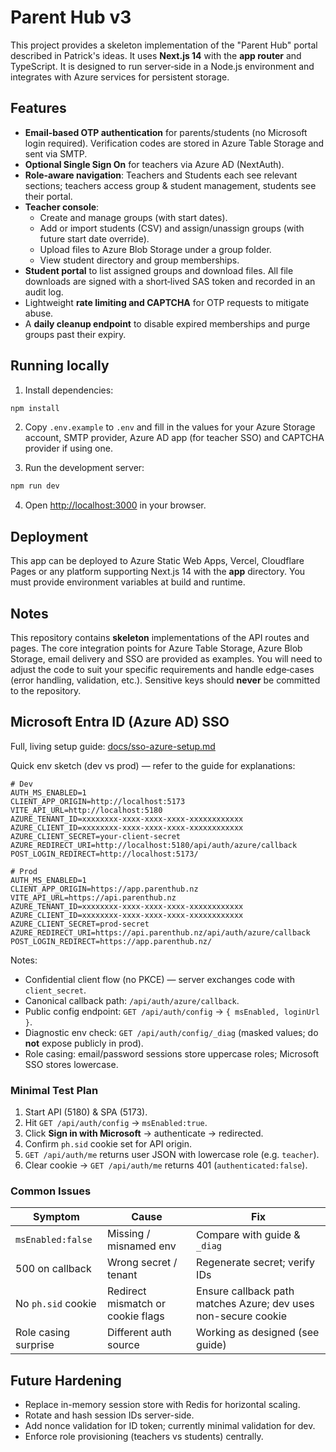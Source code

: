 # Parent Hub v3

This project provides a skeleton implementation of the "Parent Hub" portal described in Patrick's ideas. It uses **Next.js 14** with the **app router** and TypeScript.  It is designed to run server‑side in a Node.js environment and integrates with Azure services for persistent storage.

## Features

* **Email‑based OTP authentication** for parents/students (no Microsoft login required).  Verification codes are stored in Azure Table Storage and sent via SMTP.
* **Optional Single Sign On** for teachers via Azure AD (NextAuth).
* **Role‑aware navigation**: Teachers and Students each see relevant sections; teachers access group & student management, students see their portal.
* **Teacher console**:
  * Create and manage groups (with start dates).
  * Add or import students (CSV) and assign/unassign groups (with future start date override).
  * Upload files to Azure Blob Storage under a group folder.
  * View student directory and group memberships.
* **Student portal** to list assigned groups and download files.  All file downloads are signed with a short‑lived SAS token and recorded in an audit log.
* Lightweight **rate limiting and CAPTCHA** for OTP requests to mitigate abuse.
* A **daily cleanup endpoint** to disable expired memberships and purge groups past their expiry.

## Running locally

1. Install dependencies:

```bash
npm install
```

2. Copy `.env.example` to `.env` and fill in the values for your Azure Storage account, SMTP provider, Azure AD app (for teacher SSO) and CAPTCHA provider if using one.

3. Run the development server:

```bash
npm run dev
```

4. Open <http://localhost:3000> in your browser.

## Deployment

This app can be deployed to Azure Static Web Apps, Vercel, Cloudflare Pages or any platform supporting Next.js 14 with the **app** directory.  You must provide environment variables at build and runtime.

## Notes

This repository contains **skeleton** implementations of the API routes and pages.  The core integration points for Azure Table Storage, Azure Blob Storage, email delivery and SSO are provided as examples.  You will need to adjust the code to suit your specific requirements and handle edge‑cases (error handling, validation, etc.).  Sensitive keys should **never** be committed to the repository.

## Microsoft Entra ID (Azure AD) SSO

Full, living setup guide: [docs/sso-azure-setup.md](./docs/sso-azure-setup.md)

Quick env sketch (dev vs prod) — refer to the guide for explanations:

```
# Dev
AUTH_MS_ENABLED=1
CLIENT_APP_ORIGIN=http://localhost:5173
VITE_API_URL=http://localhost:5180
AZURE_TENANT_ID=xxxxxxxx-xxxx-xxxx-xxxx-xxxxxxxxxxxx
AZURE_CLIENT_ID=xxxxxxxx-xxxx-xxxx-xxxx-xxxxxxxxxxxx
AZURE_CLIENT_SECRET=your-client-secret
AZURE_REDIRECT_URI=http://localhost:5180/api/auth/azure/callback
POST_LOGIN_REDIRECT=http://localhost:5173/

# Prod
AUTH_MS_ENABLED=1
CLIENT_APP_ORIGIN=https://app.parenthub.nz
VITE_API_URL=https://api.parenthub.nz
AZURE_TENANT_ID=xxxxxxxx-xxxx-xxxx-xxxx-xxxxxxxxxxxx
AZURE_CLIENT_ID=xxxxxxxx-xxxx-xxxx-xxxx-xxxxxxxxxxxx
AZURE_CLIENT_SECRET=prod-secret
AZURE_REDIRECT_URI=https://api.parenthub.nz/api/auth/azure/callback
POST_LOGIN_REDIRECT=https://app.parenthub.nz/
```

Notes:
* Confidential client flow (no PKCE) — server exchanges code with `client_secret`.
* Canonical callback path: `/api/auth/azure/callback`.
* Public config endpoint: `GET /api/auth/config` → `{ msEnabled, loginUrl }`.
* Diagnostic env check: `GET /api/auth/config/_diag` (masked values; do **not** expose publicly in prod).
* Role casing: email/password sessions store uppercase roles; Microsoft SSO stores lowercase.

### Minimal Test Plan
1. Start API (5180) & SPA (5173).
2. Hit `GET /api/auth/config` → `msEnabled:true`.
3. Click **Sign in with Microsoft** → authenticate → redirected.
4. Confirm `ph.sid` cookie set for API origin.
5. `GET /api/auth/me` returns user JSON with lowercase role (e.g. `teacher`).
6. Clear cookie → `GET /api/auth/me` returns 401 (`authenticated:false`).

### Common Issues
| Symptom | Cause | Fix |
|---------|-------|-----|
| `msEnabled:false` | Missing / misnamed env | Compare with guide & `_diag` |
| 500 on callback | Wrong secret / tenant | Regenerate secret; verify IDs |
| No `ph.sid` cookie | Redirect mismatch or cookie flags | Ensure callback path matches Azure; dev uses non-secure cookie |
| Role casing surprise | Different auth source | Working as designed (see guide) |

## Future Hardening
* Replace in-memory session store with Redis for horizontal scaling.
* Rotate and hash session IDs server-side.
* Add nonce validation for ID token; currently minimal validation for dev.
* Enforce role provisioning (teachers vs students) centrally.